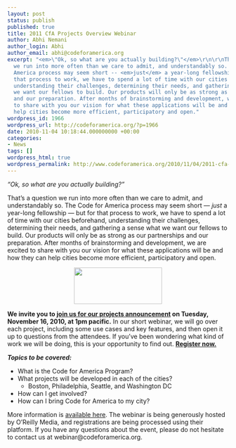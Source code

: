 ```yaml
---
layout: post
status: publish
published: true
title: 2011 CfA Projects Overview Webinar
author: Abhi Nemani
author_login: Abhi
author_email: abhi@codeforamerica.org
excerpt: "<em>\"Ok, so what are you actually building?\"</em>\r\n\r\nThat's a question
  we run into more often than we care to admit, and understandably so. The Code for
  America process may seem short -- <em>just</em> a year-long fellowship -- but for
  that process to work, we have to spend a lot of time with our cities beforehand,
  understanding their challenges, determining their needs, and gathering a sense what
  we want our fellows to build. Our products will only be as strong as our partnerships
  and our preparation. After months of brainstorming and development, we are excited
  to share with you our vision for what these applications will be and how they can
  help cities become more efficient, participatory and open."
wordpress_id: 1966
wordpress_url: http://codeforamerica.org/?p=1966
date: 2010-11-04 10:18:44.000000000 +00:00
categories:
- News
tags: []
wordpress_html: true
wordpress_permalink: http://www.codeforamerica.org/2010/11/04/2011-cfa-webinar/
---
```


<p><em>“Ok, so what are you actually building?”</em></p>
<p>That’s a question we run into more often than we care to admit, and understandably so. The Code for America process may seem short — <em>just</em> a year-long fellowship — but for that process to work, we have to spend a lot of time with our cities beforehand, understanding their challenges, determining their needs, and gathering a sense what we want our fellows to build. Our products will only be as strong as our partnerships and our preparation. After months of brainstorming and development, we are excited to share with you our vision for what these applications will be and how they can help cities become more efficient, participatory and open.<span id="more-1966"></span></p>
<p style="text-align: center;"><a href="http://bit.ly/cfa-web11"><img align="center" alt="" class="aligncenter" height="83" src="http://action.codeforamerica.org/page/-/rsvp-now.jpg" width="200"/></a></p>
<p><strong>We invite you to <a href="http://bit.ly/cfa-web11">join us for our projects announcement</a></strong><strong> on Tuesday, November 16, 2010, at 1pm pacific.</strong> In our short webinar, we will go over each project, including some use cases and key features, and then open it up to questions from the attendees. If you’ve been wondering what kind of work we will be doing, this is your opportunity to find out. <strong><a href="http://bit.ly/cfa-web11">Register now.</a></strong></p>
<p><em><strong>Topics to be covered:</strong></em></p>
<ul>
<li>What is the Code for America Program?</li>
<li>What projects will be developed in each of the cities?
<ul>
<li>Boston, Philadelphia, Seattle, and Washington DC</li>
</ul>
</li>
<li>How can I get involved?</li>
<li>How can I bring Code for America to my city?</li>
</ul>
<p>More information is <a href="http://codeforamerica.org/2011-webinar">available here</a>. The webinar is being generously hosted by O’Reilly Media, and registrations are being processed using their platform. If you have any questions about the event, please do not hesitate to contact us at webinar@codeforamerica.org.</p>
